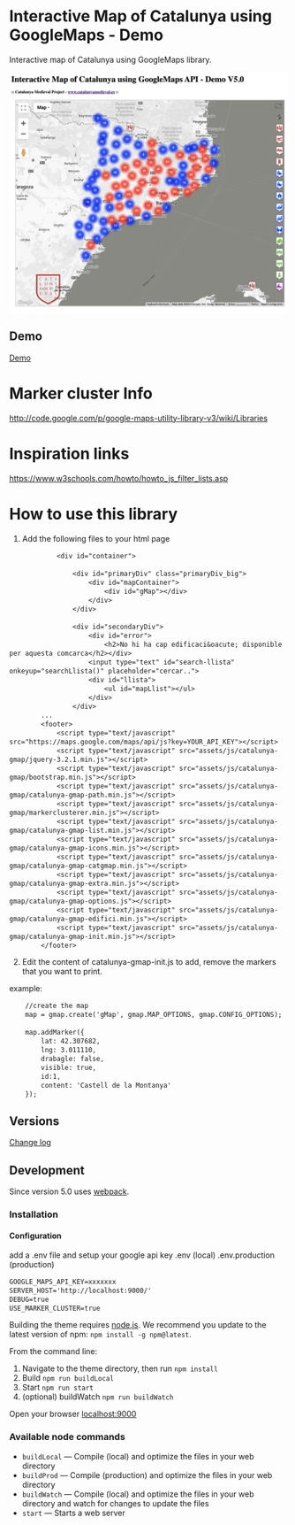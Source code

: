 # Interactive Map of Catalunya using GoogleMaps - Demo
Interactive map of Catalunya using GoogleMaps library.

<img src="https://github.com/eballo/catalunya-gmap/blob/main/screenshot/screenshot-v5.png" alt="screen-shot" align="center" />

## Demo

[Demo](./demo.md)

# Marker cluster Info
http://code.google.com/p/google-maps-utility-library-v3/wiki/Libraries

# Inspiration links
https://www.w3schools.com/howto/howto_js_filter_lists.asp

# How to use this library

1. Add the following files to your html page

```
			<div id="container">

				<div id="primaryDiv" class="primaryDiv_big">
					<div id="mapContainer">
						<div id="gMap"></div>
					</div>
				</div>

				<div id="secondaryDiv">
					<div id="error">
						<h2>No hi ha cap edificaci&oacute; disponible per aquesta comcarca</h2></div>
					<input type="text" id="search-llista" onkeyup="searchLlista()" placeholder="cercar..">
					<div id="llista">
						<ul id="mapLlist"></ul>
					</div>
				</div>
        ...
        <footer>
            <script type="text/javascript" src="https://maps.google.com/maps/api/js?key=YOUR_API_KEY"></script>
            <script type="text/javascript" src="assets/js/catalunya-gmap/jquery-3.2.1.min.js"></script>
            <script type="text/javascript" src="assets/js/catalunya-gmap/bootstrap.min.js"></script>
            <script type="text/javascript" src="assets/js/catalunya-gmap/catalunya-gmap-path.min.js"></script>
            <script type="text/javascript" src="assets/js/catalunya-gmap/markerclusterer.min.js"></script>
            <script type="text/javascript" src="assets/js/catalunya-gmap/catalunya-gmap-list.min.js"></script>
            <script type="text/javascript" src="assets/js/catalunya-gmap/catalunya-gmap-icons.min.js"></script>
            <script type="text/javascript" src="assets/js/catalunya-gmap/catalunya-gmap-catgmap.min.js"></script>
            <script type="text/javascript" src="assets/js/catalunya-gmap/catalunya-gmap-extra.min.js"></script>
            <script type="text/javascript" src="assets/js/catalunya-gmap/catalunya-gmap-options.js"></script>
            <script type="text/javascript" src="assets/js/catalunya-gmap/catalunya-gmap-edifici.min.js"></script>
            <script type="text/javascript" src="assets/js/catalunya-gmap/catalunya-gmap-init.min.js"></script>
        </footer>
```
2. Edit the content of catalunya-gmap-init.js to add, remove the markers that you want to print.

example:
```
	//create the map
	map = gmap.create('gMap', gmap.MAP_OPTIONS, gmap.CONFIG_OPTIONS);

	map.addMarker({
		lat: 42.307682,
		lng: 3.011110,
		drabagle: false,
		visible: true,
		id:1,
		content: 'Castell de la Montanya'
	});
```

## Versions

[Change log](./changelog.md)

## Development

Since version 5.0 uses [webpack](https://webpack.js.org/).

### Installation

#### Configuration

add a .env file and setup your google api key
.env (local)
.env.production (production)

```
GOOGLE_MAPS_API_KEY=xxxxxxx
SERVER_HOST='http://localhost:9000/'
DEBUG=true
USE_MARKER_CLUSTER=true
```

Building the theme requires [node.js](http://nodejs.org/download/). We recommend you update to the latest version of npm: `npm install -g npm@latest`.

From the command line:

1. Navigate to the theme directory, then run `npm install`
3. Build `npm run buildLocal`
4. Start `npm run start`
5. (optional) buildWatch `npm run buildWatch` 

Open your browser [localhost:9000](http://localhost:9000/)

### Available node commands

* `buildLocal` — Compile (local) and optimize the files in your web directory
* `buildProd`  — Compile (production) and optimize the files in your web directory
* `buildWatch` — Compile (local) and optimize the files in your web directory and watch for changes to update the files
* `start`      — Starts  a web server

